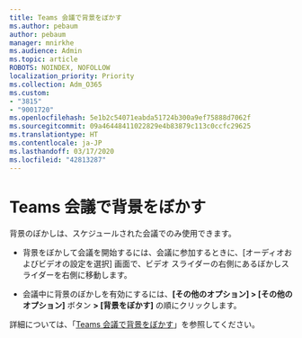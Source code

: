 ```yaml
---
title: Teams 会議で背景をぼかす
ms.author: pebaum
author: pebaum
manager: mnirkhe
ms.audience: Admin
ms.topic: article
ROBOTS: NOINDEX, NOFOLLOW
localization_priority: Priority
ms.collection: Adm_O365
ms.custom:
- "3815"
- "9001720"
ms.openlocfilehash: 5e1b2c54071eabda51724b300a9ef75888d7062f
ms.sourcegitcommit: 09a46448411022829e4b83879c113c0ccfc29625
ms.translationtype: HT
ms.contentlocale: ja-JP
ms.lasthandoff: 03/17/2020
ms.locfileid: "42813287"
---
```

# <a name="blur-your-background-in-a-teams-meeting"></a>Teams 会議で背景をぼかす

背景のぼかしは、スケジュールされた会議でのみ使用できます。

- 背景をぼかして会議を開始するには、会議に参加するときに、[オーディオおよびビデオの設定を選択] 画面で、ビデオ スライダーの右側にあるぼかしスライダーを右側に移動します。

- 会議中に背景のぼかしを有効にするには、**[その他のオプション] > [その他のオプション]** ボタン **> [背景をぼかす]** の順にクリックします。

詳細については、「[Teams 会議で背景をぼかす](https://support.office.com/article/Blur-your-background-in-a-Teams-meeting-f77a2381-443a-499d-825e-509a140f4780)」を参照してください。